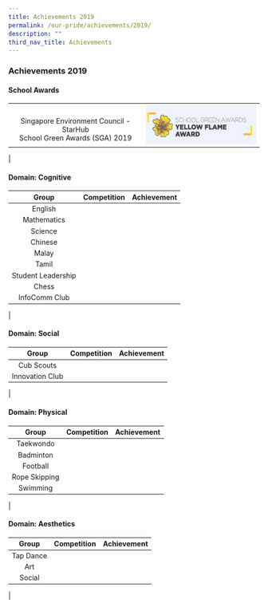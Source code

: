 ```yaml
---
title: Achievements 2019
permalink: /our-pride/achievements/2019/
description: ""
third_nav_title: Achievements
---
```

### **Achievements 2019**
#### **School Awards**

|  |  |
|:---:|:---:|
| <br>Singapore Environment Council - StarHub<br>School Green Awards (SGA) 2019 | ![](/images/2019schaward.png) |
|

#### **Domain: Cognitive**

| Group | Competition | Achievement |
|:---:|:---:|:---:|
| English |  |  | 
| Mathematics |  |  | 
| Science |  |  | 
| Chinese |  |  | 
| Malay |  |  | 
| Tamil |  |  | 
| Student Leadership |  |  | 
| Chess |  |  | 
| InfoComm Club |  |  | 
|

#### **Domain: Social**

| Group | Competition | Achievement |
|:---:|:---:|:---:|
| Cub Scouts |  |  | 
| Innovation Club |  |  | 
|

#### **Domain: Physical**

| Group | Competition | Achievement |
|:---:|:---:|:---:|
| Taekwondo |  |  | 
| Badminton |  |  | 
| Football |  |  | 
| Rope Skipping |  |  | 
| Swimming  |  |  | 
|

#### **Domain: Aesthetics**

| Group | Competition | Achievement |
|:---:|:---:|:---:|
| Tap Dance |  |  |
| Art |  |  | 
| Social |  |  | 
|